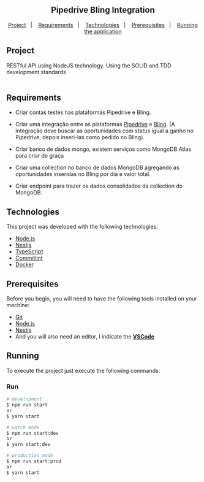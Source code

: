<h2 align="center">
  Pipedrive Bling Integration
</h2>

<p align="center">
  <a href="#project">Project</a>&nbsp;&nbsp;&nbsp;|&nbsp;&nbsp;&nbsp;
  <a href="#requirements">Requirements</a>&nbsp;&nbsp;&nbsp;|&nbsp;&nbsp;&nbsp;
  <a href="#technologies">Technologies</a>&nbsp;&nbsp;&nbsp;|&nbsp;&nbsp;&nbsp;
  <a href="#prerequisites">Prerequisites</a>&nbsp;&nbsp;&nbsp;|&nbsp;&nbsp;&nbsp;
  <a href="#running">Running the application</a>
</p>

## Project

RESTful API using NodeJS technology.
Using the SOLID and TDD development standards<br /><br />

## Requirements

- Criar contas testes nas plataformas Pipedrive e Bling.

- Criar uma integração entre as plataformas [Pipedrive](https://www.pipedrive.com/pt) e [Bling](https://www.bling.com.br/home). (A integração deve buscar as oportunidades com status igual a ganho no Pipedrive, depois inseri-las como pedido no Bling).

- Criar banco de dados mongo, existem serviços como MongoDB Atlas para criar de graça

- Criar uma collection no banco de dados MongoDB agregando as oportunidades inseridas no Bling por dia e valor total.

- Criar endpoint para trazer os dados consolidados da collection do MongoDB.

## Technologies

This project was developed with the following technologies:

- [Node.js](https://nodejs.org/en/)
- [Nestjs](https://nestjs.com/)
- [TypeScript](https://www.typescriptlang.org/)
- [Commitlint](https://commitlint.js.org/#/)
- [Docker](https://www.docker.com/)


## Prerequisites

Before you begin, you will need to have the following tools installed on your machine:

- [Git](https://git-scm.com)
- [Node.js](https://nodejs.org/en/)
- [Nestjs](https://nestjs.com/)
- And you will also need an editor, I indicate the <b>[VSCode](https://code.visualstudio.com/)</b>

## Running

To execute the project just execute the following commands:

### Run
```bash
# development
$ npm run start
or 
$ yarn start

# watch mode
$ npm run start:dev
or 
$ yarn start:dev

# production mode
$ npm run start:prod
or
$ yarn start
```
